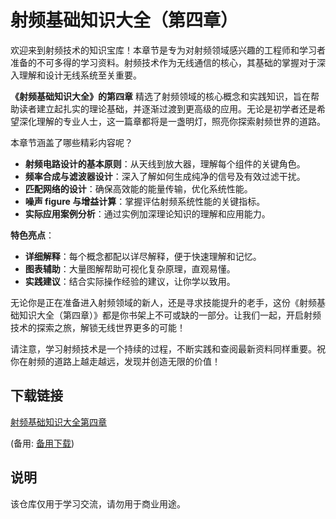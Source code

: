 # 射频基础知识大全（第四章）

欢迎来到射频技术的知识宝库！本章节是专为对射频领域感兴趣的工程师和学习者准备的不可多得的学习资料。射频技术作为无线通信的核心，其基础的掌握对于深入理解和设计无线系统至关重要。

**《射频基础知识大全》的第四章** 精选了射频领域的核心概念和实践知识，旨在帮助读者建立起扎实的理论基础，并逐渐过渡到更高级的应用。无论是初学者还是希望深化理解的专业人士，这一篇章都将是一盏明灯，照亮你探索射频世界的道路。

本章节涵盖了哪些精彩内容呢？
- **射频电路设计的基本原则**：从天线到放大器，理解每个组件的关键角色。
- **频率合成与滤波器设计**：深入了解如何生成纯净的信号及有效过滤干扰。
- **匹配网络的设计**：确保高效能的能量传输，优化系统性能。
- **噪声 figure 与增益计算**：掌握评估射频系统性能的关键指标。
- **实际应用案例分析**：通过实例加深理论知识的理解和应用能力。

**特色亮点**：
- **详细解释**：每个概念都配以详尽解释，便于快速理解和记忆。
- **图表辅助**：大量图解帮助可视化复杂原理，直观易懂。
- **实践建议**：结合实际操作经验的建议，让你学以致用。

无论你是正在准备进入射频领域的新人，还是寻求技能提升的老手，这份《射频基础知识大全（第四章）》都是你书架上不可或缺的一部分。让我们一起，开启射频技术的探索之旅，解锁无线世界更多的可能！

请注意，学习射频技术是一个持续的过程，不断实践和查阅最新资料同样重要。祝你在射频的道路上越走越远，发现并创造无限的价值！

## 下载链接
[射频基础知识大全第四章](https://pan.quark.cn/s/536aebb9d0e3) 

(备用: [备用下载](https://pan.baidu.com/s/1GuWNU6ayJ9G4MjVNV5t_bw?pwd=1234))

## 说明

该仓库仅用于学习交流，请勿用于商业用途。
